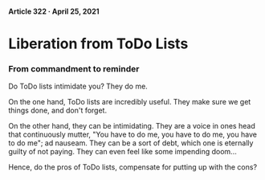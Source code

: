 #### Article 322 · April 25, 2021

# Liberation from ToDo Lists

### From commandment to reminder

Do ToDo lists intimidate you? They do me.

On the one hand, ToDo lists are incredibly useful. They make sure we get things done, and don't forget.

On the other hand, they can be intimidating. They are a voice in ones head that continuously mutter, "You have to do me, you have to do me, you have to do me"; ad nauseam. They can be a sort of debt, which one is eternally guilty of not paying. They can even feel like some impending doom...

Hence, do the pros of ToDo lists, compensate for putting up with the cons?